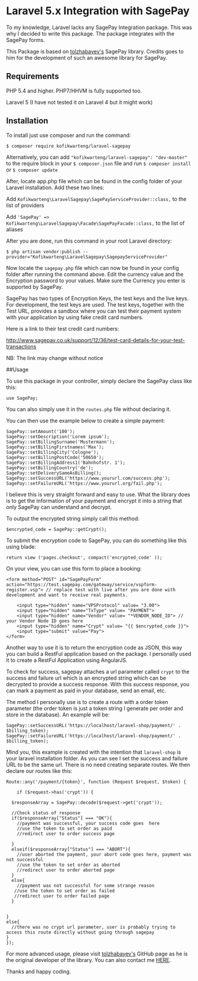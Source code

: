 # Laravel 5.x Integration with SagePay

To my knowledge, Laravel lacks any SagePay Integration package. This was why I decided to write this package. The package integrates with the SagePay forms.

This Package is based on <a href="https://github.com/tolzhabayev/sagepayForm-php" target="_blank">tolzhabayev's</a> SagePay library. Credits goes to him for the development of such an awesome library for SagePay.

## Requirements

PHP 5.4 and higher. PHP7/HHVM is fully supported too.

Laravel 5 (I have not tested it on Laravel 4 but it might work)

## Installation

To install just use composer and run the command:

```$ composer require kofikwarteng/laravel-sagepay```

Alternatively, you can add ````"kofikwarteng/laravel-sagepay": "dev-master"```` to the require block in your ```$ composer.json``` file and run ```$ composer install``` or ```$ composer update```

After, locate app.php file which can be found in the config folder of your Laravel installation. Add these two lines:

Add ```Kofikwarteng\LaravelSagepay\SagePayServiceProvider::class,``` to the list of providers

Add ```'SagePay' => Kofikwarteng\LaravelSagepay\Facade\SagePayFacade::class,``` to the list of aliases

After you are done, run this command in your root Laravel directory:

```$ php artisan vendor:publish --provider="Kofikwarteng\LaravelSagepay\SagepayServiceProvider"```

Now locate the ```sagepay.php``` file which can now be found in your config folder after running the command above. Edit the currency value and the Encryption password to your values. Make sure the Currency you enter is supported by SagePay.

SagePay has two types of Encryption Keys, the test keys and the live keys. For development, the test keys are used. The test keys, together with the Test URL, provides a sandbox where you can test their payment system with your application by using fake credit card numbers.

Here is a link to their test credit card numbers: 

http://www.sagepay.co.uk/support/12/36/test-card-details-for-your-test-transactions

NB: The link may change without notice

##Usage

To use this package in your controller, simply declare the SagePay class like this:

````use SagePay;````

You can also simply use it in the ````routes.php```` file without declaring it.

You can then use the example below to create a simple payment:
```
SagePay::setAmount('100');
SagePay::setDescription('Lorem ipsum');
SagePay::setBillingSurname('Mustermann');
SagePay::setBillingFirstnames('Max');
SagePay::setBillingCity('Cologne');
SagePay::setBillingPostCode('50650');
SagePay::setBillingAddress1('Bahnhofstr. 1');
SagePay::setBillingCountry('de');
SagePay::setDeliverySameAsBilling();
SagePay::setSuccessURL('https://www.yoururl.com/success.php');
SagePay::setFailureURL('https://www.yoururl.org/fail.php');
```
I believe this is very straight forward and easy to use. What the library does is to get the information of your payment and encrypt it into a string that only SagePay can understand and decrypt.

To output the encrypted string simply call this method:

```$encrypted_code = SagePay::getCrypt();```

To submit the encryption code to SagePay, you can do something like this using blade:

``return view ('pages.checkout', compact('encrypted_code' ));``

On your view, you can use this form to place a booking:
```
<form method="POST" id="SagePayForm" action="https://test.sagepay.com/gateway/service/vspform-register.vsp"> // replace test with live after you are done with development and want to receive real payments.

    <input type="hidden" name="VPSProtocol" value= "3.00">
    <input type="hidden" name="TxType" value= "PAYMENT">
    <input type="hidden" name="Vendor" value= "*VENDOR_NODE_ID"> // your Vendor Node ID goes here
    <input type="hidden" name="Crypt" value= "{{ $encrypted_code }}">
    <input type="submit" value="Pay">
</form>
```

Another way to use it is to return the encryption code as JSON, this way you can build a RestFul application based on the package. I personally used it to create a RestFul Application using AngularJS.

To check for success, sagepay attaches a url parameter called ```crypt``` to the success and failure url which is an encrypted string which can be decrypted to provide a success response. With this success response, you can mark a payment as paid in your database, send an email, etc. 

The method I personally use is to create a route with a order token parameter (the order token is just a token string I generate per order and store in the database). An example will be:

````
SagePay::setSuccessURL('https://localhost/laravel-shop/payment/' . $billing_token);
SagePay::setFailureURL('https://localhost/laravel-shop/payment/' . $billing_token);
````

Mind you, this example is created with the intention that ````laravel-shop```` is your laravel installation folder. As you can see I set the success and failure URL to be the same url. There is no need creating separate routes. We then declare our routes like this:

````
Route::any('/payment/{token}', function (Request $request, $token) {
    
    if ($request->has('crypt')) {

  $responseArray = SagePay::decode($request->get('crypt'));

  //Check status of response
  if($responseArray["Status"] === "OK"){
    //payment was successful, your success code goes  here
    //use the token to set order as paid
    //redirect user to order success page
    
  }
  elseif($responseArray["Status"] === "ABORT"){
    //user aborted the payment, your abort code goes here, payment was not successful
    //use the token to set order as aborted
    //redirect user to order aborted page
  }
  else{
    //payment was not successful for some strange reason
   //use the token to set order as failed
   //redirect user to order failed page
  }


}
else{
  //there was no crypt url parameter, user is probably trying to access this route directly without going through sagepay
}
});
````





For more advanced usage, please visit <a href="https://github.com/tolzhabayev/sagepayForm-php" target="_blank">tolzhabayev's</a> GitHub page as he is the original developer of the library. You can also contact me <a href="mailto:kofi@kofikwarteng.com">HERE</a>.

Thanks and happy coding.






